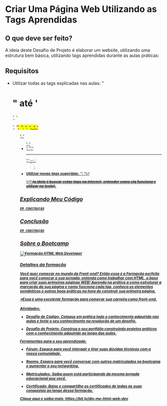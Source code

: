 # Criar Uma Página Web Utilizando as Tags Aprendidas

## O que deve ser feito?

A ideia deste Desafio de Projeto é elaborar um website, utilizando uma estrutura bem básica, utilizando tags aprendidas durante as aulas práticas:

## Requisitos

* Utilizar todas as tags explicadas nas aulas: "<h1>" até '<h6>', '<p>', '<mark>', '<small>', '<i>', '<u>', '<strong>', '<ol>', '<ul>', '<li>', '<a>',' <hr>',' <sub>',' <sup>', '<blockquote>';
* Utilizar novas tags sugeridas: '<font>', '<del>', '<p>', '<abbr>' (a ideia é buscar estas tags na internet, entender como ela funciona e utilizar no texto).

## Explicando Meu Código

```
EM CONSTRUÇÃO
```

## Conclusão

```
EM CONSTRUÇÃO
```

## Sobre o Bootcamp
![Formação HTML Web Developer](https://hermes.dio.me/tracks/cover/8696d681-011b-4860-a19e-575ac016c00e.png)

### Detalhes da formação
Você quer começar no mundo do Front-end? Então essa é a Formação perfeita para você começar a sua jornada: entenda como trabalhar com HTML, a base para criar suas primeiras páginas WEB! Aprenda na prática a como estruturar a marcação da sua página e como funciona cada tag, conheça os elementos semânticos e outras boas práticas na hora de construir sua primeira página.

⭐Essa é uma excelente formação para começar sua carreira como front-end.

__Atividades:__
- Desafio de Código: Coloque em prática todo o conhecimento adquirido nas aulas e teste o seu conhecimento na resolução de um desafio.

- Desafio de Projeto: Construa o seu portfólio construindo projetos práticos com o conhecimento adquirido ao longo das aulas.


__Ferramentas para o seu aprendizado:__
- Fórum: Espaço para você interagir e tirar suas dúvidas técnicas com a nossa comunidade.

- Rooms: Espaço para você conversar com outros matriculados no bootcamp e aumentar o seu networking.

- Matriculados: Saiba quem está participando da mesma jornada educacional que você.

- Certificado: Baixe e compartilhe os certificados de todas as suas conquistas ao longo dessa formação.


__Clique aqui e saiba mais:__
https://bit.ly/dio-me-html-web-dev
